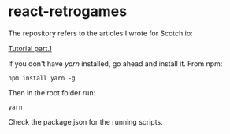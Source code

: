 # react-retrogames

The repository refers to the articles I wrote for Scotch.io:

[Tutorial part.1](https://scotch.io/tutorials/retrogames-library-with-node-react-and-redux-1-server-api-and-react-frontend)

If you don't have *yarn* installed, go ahead and install it.
From npm:

```
npm install yarn -g
```

Then in the root folder run:

```
yarn
```

Check the package.json for the running scripts.
